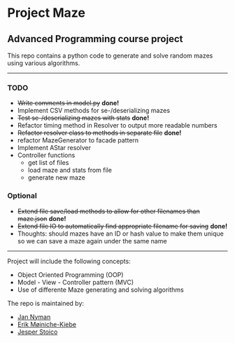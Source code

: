 # Project Maze
## Advanced Programming course project

This repo contains a python code to generate and solve random mazes using various algorithms.

******

### TODO
* ~~Write comments in model.py~~ __done!__
* Implement CSV methods for se-/deserializing mazes
* ~~Test se-/deserializing mazes with stats~~ __done!__
* Refactor timing method in Resolver to output more readable numbers
* ~~Refactor resolver class to methods in separate file~~ __done!__
* refactor MazeGenerator to facade pattern
* Implement AStar resolver
* Controller functions
  * get list of files
  * load maze and stats from file 
  * generate new maze

### Optional
* ~~Extend file save/load methods to allow for other filenames than maze.json~~ __done!__
* ~~Extend file IO to automatically find appropriate filename for saving~~ __done!__
* Thoughts: should mazes have an ID or hash value to make them unique so we can save a maze again under the same name

******

Project will include the following concepts:
* Object Oriented Programming (OOP)
* Model - View - Controller pattern (MVC)
* Use of differente Maze generating and solving algorithms

The repo is maintained by:
* [Jan Nyman](https://github.com/M19259)
* [Erik Møiniche-Kiebe](https://github.com/codatr0n)
* [Jesper Stoico](https://github.com/JesperStoico)
